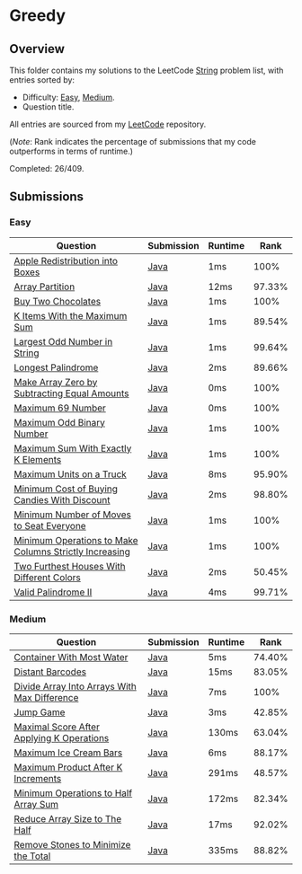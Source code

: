 # Greedy

## Overview
This folder contains my solutions to the LeetCode [String](https://leetcode.com/problem-list/greedy/) problem list,
with entries sorted by:
- Difficulty: [Easy](#easy), [Medium](#medium).
- Question title.

All entries are sourced from my [LeetCode](https://github.com/shumarb/leetcode) repository.

(*Note*: Rank indicates the percentage of submissions that my code outperforms in terms of runtime.)

Completed: 26/409.

## Submissions
### Easy
| Question                                                                                                                                                    | Submission                                                                                                                   | Runtime | Rank   |
|-------------------------------------------------------------------------------------------------------------------------------------------------------------|------------------------------------------------------------------------------------------------------------------------------|---------|--------|
| [Apple Redistribution into Boxes](https://leetcode.com/problems/apple-redistribution-into-boxes/description/)                                               | [Java](https://github.com/shumarb/leetcode/blob/main/submissions/java/AppleRedistributionIntoBoxes.java)                     | 1ms     | 100%   |
| [Array Partition](https://leetcode.com/problems/array-partition/description/)                                                                               | [Java](https://github.com/shumarb/leetcode/blob/main/submissions/java/ArrayPartition.java)                                   | 12ms    | 97.33% |
| [Buy Two Chocolates](https://leetcode.com/problems/buy-two-chocolates/description/)                                                                         | [Java](https://github.com/shumarb/leetcode/blob/main/submissions/java/submissions/java/BuyTwoChocolates.java.java)           | 1ms     | 100%   |
| [K Items With the Maximum Sum](https://leetcode.com/problems/k-items-with-the-maximum-sum/description/)                                                     | [Java](https://github.com/shumarb/leetcode/blob/main/submissions/java/KItemsWithTheMaximumSum.java)                          | 1ms     | 89.54% |
| [Largest Odd Number in String](https://leetcode.com/problems/largest-odd-number-in-string/description/)                                                     | [Java](https://github.com/shumarb/leetcode/blob/main/submissions/java/LongestPalindrome.java)                                | 1ms     | 99.64% |
| [Longest Palindrome](https://leetcode.com/problems/longest-palindrome/description/)                                                                         | [Java](https://github.com/shumarb/leetcode/blob/main/submissions/java/LongestPalindrome.java)                                | 2ms     | 89.66% |
| [Make Array Zero by Subtracting Equal Amounts](https://leetcode.com/problems/make-array-zero-by-subtracting-equal-amounts/description/)                     | [Java](https://github.com/shumarb/leetcode/blob/main/submissions/java/MakeArrayZeroBySubtractingEqualAmounts.java)           | 0ms     | 100%   |
| [Maximum 69 Number](https://leetcode.com/problems/maximum-69-number/description/)                                                                           | [Java](https://github.com/shumarb/leetcode/blob/main/submissions/java/Maximum69Number.java)                                  | 0ms     | 100%   |
| [Maximum Odd Binary Number](https://leetcode.com/problems/maximum-odd-binary-number/description/)                                                           | [Java](https://github.com/shumarb/leetcode/blob/main/submissions/java/MaximumOddBinaryNumber.java)                           | 1ms     | 100%   |
| [Maximum Sum With Exactly K Elements](https://leetcode.com/problems/maximum-sum-with-exactly-k-elements/description/)                                       | [Java](https://github.com/shumarb/leetcode/blob/main/submissions/java/MaximumSumWithExactlyKElements.java)                   | 1ms     | 100%   |
| [Maximum Units on a Truck](https://leetcode.com/problems/maximum-units-on-a-truck/description/)                                                             | [Java](https://github.com/shumarb/leetcode/blob/main/submissions/java/MaximumUnitsOnATruck.java)                             | 8ms     | 95.90% |
| [Minimum Cost of Buying Candies With Discount](https://leetcode.com/problems/minimum-cost-of-buying-candies-with-discount/description/)                     | [Java](https://github.com/shumarb/leetcode/blob/main/submissions/java/MinimumCostOfBuyingCandiesWithDiscount.java)           | 2ms     | 98.80% |
| [Minimum Number of Moves to Seat Everyone](https://leetcode.com/problems/minimum-number-of-moves-to-seat-everyone/description/)                             | [Java](https://github.com/shumarb/leetcode/blob/main/submissions/java/MinimumNumberOfMovesToSeatEveryone.java)               | 1ms     | 100%   |
| [Minimum Operations to Make Columns Strictly Increasing](https://leetcode.com/problems/minimum-operations-to-make-columns-strictly-increasing/description/) | [Java](https://github.com/shumarb/leetcode/blob/main/submissions/java/MinimumOperationsToMakeColumnsStrictlyIncreasing.java) | 1ms     | 100%   |
| [Two Furthest Houses With Different Colors](https://leetcode.com/problems/two-furthest-houses-with-different-colors/description/)                           | [Java](https://github.com/shumarb/leetcode/blob/main/submissions/java/TwoFurthestHousesWithDifferentColors.java)             | 2ms     | 50.45% |
| [Valid Palindrome II](https://leetcode.com/problems/valid-palindrome-ii/description/)                                                                       | [Java](https://github.com/shumarb/leetcode/blob/main/submissions/java/ValidPalindromeTwo.java)                               | 4ms     | 99.71% |

### Medium
| Question                                                                                                                                | Submission                                                                                                         | Runtime | Rank   |
|-----------------------------------------------------------------------------------------------------------------------------------------|--------------------------------------------------------------------------------------------------------------------|---------|--------|
| [Container With Most Water](https://leetcode.com/problems/container-with-most-water/description/)                                       | [Java](https://github.com/shumarb/leetcode/blob/main/submissions/java/ContainerWithMostWater.java)                 | 5ms     | 74.40% |
| [Distant Barcodes](https://leetcode.com/problems/distant-barcodes/description/)                                                         | [Java](https://github.com/shumarb/leetcode/blob/main/submissions/java/DistantBarcodes.java)                        | 15ms    | 83.05% |
| [Divide Array Into Arrays With Max Difference](https://leetcode.com/problems/divide-array-into-arrays-with-max-difference/description/) | [Java](https://github.com/shumarb/leetcode/blob/main/submissions/java/DivideArrayIntoArraysWithMaxDifference.java) | 7ms     | 100%   |
| [Jump Game](https://leetcode.com/problems/jump-game/description/)                                                                       | [Java](https://github.com/shumarb/leetcode/blob/main/submissions/java/JumpGame.java)                               | 3ms     | 42.85% |
| [Maximal Score After Applying K Operations](https://leetcode.com/problems/maximal-score-after-applying-k-operations/description/)       | [Java](https://github.com/shumarb/leetcode/blob/main/submissions/java/MaximalScoreAfterApplyingKOperations.java)   | 130ms   | 63.04% |
| [Maximum Ice Cream Bars](https://leetcode.com/problems/maximum-ice-cream-bars/description/)                                             | [Java](https://github.com/shumarb/leetcode/blob/main/submissions/java/MaximumIceCreamBars.java)                    | 6ms     | 88.17% |
| [Maximum Product After K Increments](https://leetcode.com/problems/maximum-product-after-k-increments/description/)                     | [Java](https://github.com/shumarb/leetcode/blob/main/submissions/java/MaximumProductAfterKIncrements.java)         | 291ms   | 48.57% |
| [Minimum Operations to Half Array Sum](https://leetcode.com/problems/minimum-operations-to-halve-array-sum/description/)                | [Java](https://github.com/shumarb/leetcode/blob/main/submissions/java/MinimumOperationsToHalfArraySum.java)        | 172ms   | 82.34% |
| [Reduce Array Size to The Half](https://leetcode.com/problems/reduce-array-size-to-the-half/description/)                               | [Java](https://github.com/shumarb/leetcode/blob/main/submissions/java/ReduceArraySizeToTheHalf.java)               | 17ms    | 92.02% |
| [Remove Stones to Minimize the Total](https://leetcode.com/problems/remove-stones-to-minimize-the-total/description/)                   | [Java](https://github.com/shumarb/leetcode/blob/main/submissions/java/RemoveStonesToMinimizeTheTotal.java)         | 335ms   | 88.82% |
